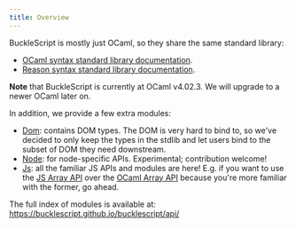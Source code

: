 ```yaml
---
title: Overview
---
```


BuckleScript is mostly just OCaml, so they share the same standard library:

* [OCaml syntax standard library documentation](https://caml.inria.fr/pub/docs/manual-ocaml-4.02/stdlib.html).
* [Reason syntax standard library documentation](https://reasonml.github.io/api/index.html).

**Note** that BuckleScript is currently at OCaml v4.02.3. We will upgrade to a newer OCaml later on.

In addition, we provide a few extra modules:

- [Dom](https://bucklescript.github.io/bucklescript/api/Dom.html): contains DOM types. The DOM is very hard to bind to, so we've decided to only keep the types in the stdlib and let users bind to the subset of DOM they need downstream.
- [Node](https://bucklescript.github.io/bucklescript/api/Node.html): for node-specific APIs. Experimental; contribution welcome!
- [Js](https://bucklescript.github.io/bucklescript/api/Js.html): all the familiar JS APIs and modules are here! E.g. if you want to use the [JS Array API](https://bucklescript.github.io/bucklescript/api/Js.Array.html) over the [OCaml Array API](https://caml.inria.fr/pub/docs/manual-ocaml-4.02/libref/Array.html) because you're more familiar with the former, go ahead.

The full index of modules is available at: <https://bucklescript.github.io/bucklescript/api/>
